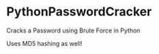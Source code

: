 PythonPasswordCracker
=====================

Cracks a Password using Brute Force in Python

Uses MD5 hashing as well!
